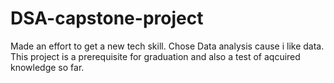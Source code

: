# DSA-capstone-project
Made an effort to get a new tech skill. Chose Data analysis cause i like data. This project is a prerequisite for graduation and also a test of aqcuired knowledge so far.
